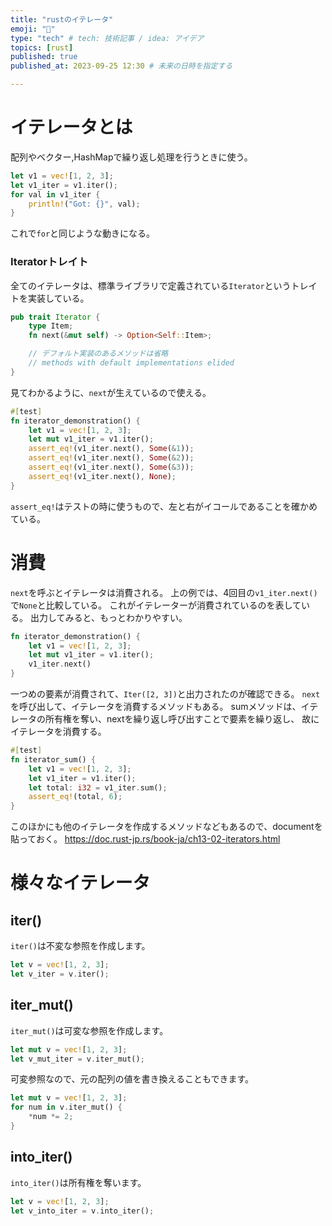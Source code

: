 ```yaml
---
title: "rustのイテレータ"
emoji: "🦍"
type: "tech" # tech: 技術記事 / idea: アイデア
topics: [rust]
published: true
published_at: 2023-09-25 12:30 # 未来の日時を指定する

---
```


# イテレータとは
配列やベクター,HashMapで繰り返し処理を行うときに使う。
```rust
let v1 = vec![1, 2, 3];
let v1_iter = v1.iter();
for val in v1_iter {
    println!("Got: {}", val);
}
```
これで`for`と同じような動きになる。

### Iteratorトレイト
全てのイテレータは、標準ライブラリで定義されている`Iterator`というトレイトを実装している。
```rust
pub trait Iterator {
    type Item;
    fn next(&mut self) -> Option<Self::Item>;

    // デフォルト実装のあるメソッドは省略
    // methods with default implementations elided
}
```
見てわかるように、`next`が生えているので使える。
```rust
#[test]
fn iterator_demonstration() {
    let v1 = vec![1, 2, 3];
    let mut v1_iter = v1.iter();
    assert_eq!(v1_iter.next(), Some(&1));
    assert_eq!(v1_iter.next(), Some(&2));
    assert_eq!(v1_iter.next(), Some(&3));
    assert_eq!(v1_iter.next(), None);
}
```
`assert_eq!`はテストの時に使うもので、左と右がイコールであることを確かめている。

# 消費
`next`を呼ぶとイテレータは消費される。
上の例では、4回目の`v1_iter.next()`で`None`と比較している。
これがイテレーターが消費されているのを表している。
出力してみると、もっとわかりやすい。

```rust
fn iterator_demonstration() {
    let v1 = vec![1, 2, 3];
    let mut v1_iter = v1.iter();
    v1_iter.next()
}
```
一つめの要素が消費されて、`Iter([2, 3])`と出力されたのが確認できる。
`next`を呼び出して、イテレータを消費するメソッドもある。
sumメソッドは、イテレータの所有権を奪い、nextを繰り返し呼び出すことで要素を繰り返し、 故にイテレータを消費する。

```rust
#[test]
fn iterator_sum() {
    let v1 = vec![1, 2, 3];
    let v1_iter = v1.iter();
    let total: i32 = v1_iter.sum();
    assert_eq!(total, 6);
}
```

このほかにも他のイテレータを作成するメソッドなどもあるので、documentを貼っておく。
https://doc.rust-jp.rs/book-ja/ch13-02-iterators.html

# 様々なイテレータ
## iter()
`iter()`は不変な参照を作成します。
```rust
let v = vec![1, 2, 3];
let v_iter = v.iter();
```

## iter_mut()
`iter_mut()`は可変な参照を作成します。
```rust
let mut v = vec![1, 2, 3];
let v_mut_iter = v.iter_mut();
```
可変参照なので、元の配列の値を書き換えることもできます。
```rust
let mut v = vec![1, 2, 3];
for num in v.iter_mut() {
    *num *= 2;
}
```

## into_iter()
`into_iter()`は所有権を奪います。
```rust
let v = vec![1, 2, 3];
let v_into_iter = v.into_iter();
```
